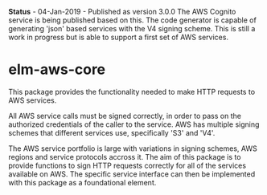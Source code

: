 **Status** - 04-Jan-2019 - Published as version 3.0.0
The AWS Cognito service is being published based on this.
The code generator is capable of generating 'json' based services with the V4 signing
scheme.
This is still a work in progress but is able to support a first set of AWS services.

# elm-aws-core

This package provides the functionality needed to make HTTP requests to AWS services.

All AWS service calls must be signed correctly, in order to pass on the authorized credentials of the
caller to the service. AWS has multiple signing schemes that different services use, specifically 'S3'
and 'V4'.

The AWS service portfolio is large with variations in signing schemes, AWS regions and service protocols
accross it. The aim of this package is to provide functions to sign HTTP requests correctly for all of
the services available on AWS. The specific service interface can then be implemented with this package
as a foundational element.

